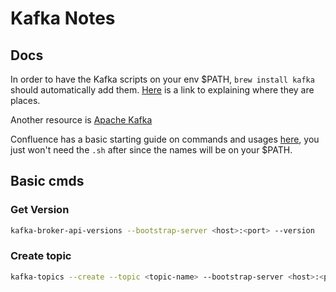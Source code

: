 # Kafka Notes

## Docs

In order to have the Kafka scripts on your env $PATH, `brew install kafka` should automatically add them. [Here](https://access.redhat.com/documentation/en-us/red_hat_openshift_streams_for_apache_kafka/1/topic/015379fc-1863-4ba0-b224-a8b92b57efe1) is a link to explaining where they are places. 

Another resource is [Apache Kafka](https://kafka.apache.org/quickstart)

Confluence has a basic starting guide on commands and usages [here](https://docs.confluent.io/kafka/operations-tools/kafka-tools.html), you just won't need the `.sh` after since the names will be on your $PATH.

## Basic cmds

### Get Version

```sh
kafka-broker-api-versions --bootstrap-server <host>:<port> --version
```

### Create topic

```sh
kafka-topics --create --topic <topic-name> --bootstrap-server <host>:<port>
```